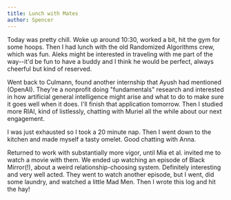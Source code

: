 ```yaml
---
title: Lunch with Mates
author: Spencer
---
```


Today was pretty chill. Woke up around 10:30, worked a bit, hit the gym for some hoops. Then I had lunch with the old Randomized Algorithms crew, which was fun. Aleks might be interested in traveling with me part of the way--it'd be fun to have a buddy and I think he would be perfect, always cheerful but kind of reserved.

Went back to Culmann, found another internship that Ayush had mentioned (OpenAI). They're a nonprofit doing "fundamentals" research and interested in how artificial general intelligence might arise and what to do to make sure it goes well when it does. I'll finish that application tomorrow. Then I studied more RIAI, kind of listlessly, chatting with Muriel all the while about our next engagement.

I was just exhausted so I took a 20 minute nap. Then I went down to the kitchen and made myself a tasty omelet. Good chatting with Anna.

Returned to work with substantially more vigor, until Mia et al. invited me to watch a movie with them. We ended up watching an episode of Black Mirror(!), about a weird relationship-choosing system. Definitely interesting and very well acted. They went to watch another episode, but I went, did some laundry, and watched a little Mad Men. Then I wrote this log and hit the hay!